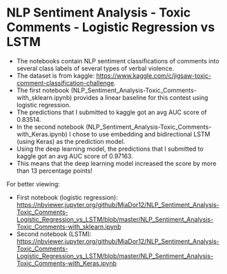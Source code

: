 # NLP Sentiment Analysis - Toxic Comments - Logistic Regression vs LSTM
* The notebooks contain NLP sentiment classifications of comments into several class labels of several types of verbal violence.
* The dataset is from kaggle: https://www.kaggle.com/c/jigsaw-toxic-comment-classification-challenge.
* The first notebook (NLP_Sentiment_Analysis-Toxic_Comments-with_sklearn.ipynb) provides a linear baseline for this contest using logistic regression.
* The predictions that I submitted to kaggle got an avg AUC score of 0.83514.
* In the second notebook (NLP_Sentiment_Analysis-Toxic_Comments-with_Keras.ipynb) I chose to use embedding and bidirectional LSTM (using Keras) as the prediction model.
* Using the deep learning model, the predictions that I submitted to kaggle got an avg AUC score of 0.97163.
* This means that the deep learning model increased the score by more than 13 percentage points!

For better viewing: 
* First notebook (logistic regression): https://nbviewer.jupyter.org/github/MiaDor12/NLP_Sentiment_Analysis-Toxic_Comments-Logistic_Regression_vs_LSTM/blob/master/NLP_Sentiment_Analysis-Toxic_Comments-with_sklearn.ipynb
* Second notebook (LSTM): https://nbviewer.jupyter.org/github/MiaDor12/NLP_Sentiment_Analysis-Toxic_Comments-Logistic_Regression_vs_LSTM/blob/master/NLP_Sentiment_Analysis-Toxic_Comments-with_Keras.ipynb
